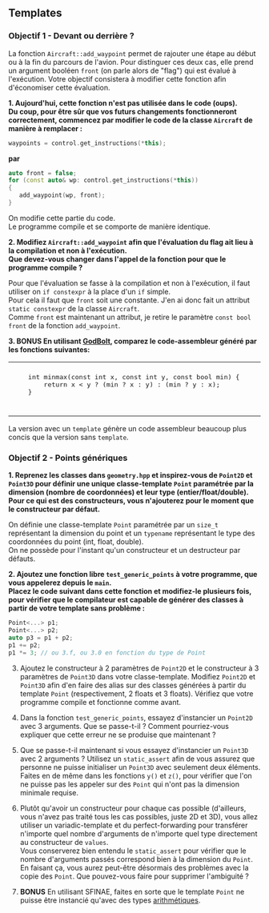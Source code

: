 ## Templates

### Objectif 1 - Devant ou derrière ? 

La fonction `Aircraft::add_waypoint` permet de rajouter une étape au début ou à la fin du parcours de l'avion.
Pour distinguer ces deux cas, elle prend un argument booléen `front` (on parle alors de "flag") qui est évalué à l'exécution.
Votre objectif consistera à modifier cette fonction afin d'économiser cette évaluation.  

**1. Aujourd'hui, cette fonction n'est pas utilisée dans le code (oups).**  
**Du coup, pour être sûr que vos futurs changements fonctionneront correctement, commencez par modifier le code de la classe `Aircraft` de manière à remplacer :**  
```cpp
waypoints = control.get_instructions(*this);
```
**par**  
```cpp
auto front = false;
for (const auto& wp: control.get_instructions(*this))
{
   add_waypoint(wp, front);
}
```

On modifie cette partie du code.  
Le programme compile et se comporte de manière identique.  

**2. Modifiez `Aircraft::add_waypoint` afin que l'évaluation du flag ait lieu à la compilation et non à l'exécution.**  
**Que devez-vous changer dans l'appel de la fonction pour que le programme compile ?**  

Pour que l'évaluation se fasse à la compilation et non à l'exécution, il faut utiliser on `if constexpr` à la place d'un `if` simple.  
Pour cela il faut que `front` soit une constante. J'en ai donc fait un attribut `static constexpr` de la classe `Aircraft`.  
Comme `front` est maintenant un attribut, je retire le paramètre `const bool front` de la fonction `add_waypoint`.  

**3. **BONUS** En utilisant [GodBolt](https://godbolt.org/), comparez le code-assembleur généré par les fonctions suivantes:**  
<table border="0">
 <tr>
    <td><pre lang="c++">
    int minmax(const int x, const int y, const bool min) {
        return x &lt; y ? (min ? x : y) : (min ? y : x);
    }
    </pre></td>
    <td><pre lang="c++">
    template&lt;bool min&gt;
    int minmax(const int x, const int y){
        return x &lt; y ? (min ? x : y) : (min ? y : x);
    }
    </pre></td>
 </tr>
</table>

La version avec un `template` génère un code assembleur beaucoup plus concis que la version sans `template`.  


### Objectif 2 - Points génériques

**1. Reprenez les classes dans `geometry.hpp` et inspirez-vous de `Point2D` et `Point3D` pour définir une unique classe-template `Point` paramétrée par la dimension (nombre de coordonnées) et leur type (entier/float/double).**  
**Pour ce qui est des constructeurs, vous n'ajouterez pour le moment que le constructeur par défaut.**  

On définie une classe-template `Point` paramétrée par un `size_t` représentant la dimension du point et un `typename` représentant le type des coordonnées du point (int, float, double).  
On ne possède pour l'instant qu'un constructeur et un destructeur par défauts.  

**2. Ajoutez une fonction libre `test_generic_points` à votre programme, que vous appelerez depuis le `main`.**   
**Placez le code suivant dans cette fonction et modifiez-le plusieurs fois, pour vérifier que le compilateur est capable de générer des classes à partir de votre template sans problème :**  
```cpp
Point<...> p1;
Point<...> p2;
auto p3 = p1 + p2;
p1 += p2;
p1 *= 3; // ou 3.f, ou 3.0 en fonction du type de Point
```



3. Ajoutez le constructeur à 2 paramètres de `Point2D` et le constructeur à 3 paramètres de `Point3D` dans votre classe-template.
Modifiez `Point2D` et `Point3D` afin d'en faire des alias sur des classes générées à partir du template `Point` (respectivement, 2 floats et 3 floats).
Vérifiez que votre programme compile et fonctionne comme avant.

4. Dans la fonction `test_generic_points`, essayez d'instancier un `Point2D` avec 3 arguments.
Que se passe-t-il ?
Comment pourriez-vous expliquer que cette erreur ne se produise que maintenant ?

5. Que se passe-t-il maintenant si vous essayez d'instancier un `Point3D` avec 2 arguments ?
Utilisez un `static_assert` afin de vous assurez que personne ne puisse initialiser un `Point3D` avec seulement deux éléments.
Faites en de même dans les fonctions `y()` et `z()`, pour vérifier que l'on ne puisse pas les appeler sur des `Point` qui n'ont pas la dimension minimale requise.

6. Plutôt qu'avoir un constructeur pour chaque cas possible (d'ailleurs, vous n'avez pas traité tous les cas possibles, juste 2D et 3D), vous allez utiliser un variadic-template et du perfect-forwarding pour transférer n'importe quel nombre d'arguments de n'importe quel type directement au constructeur de `values`.  
Vous conserverez bien entendu le `static_assert` pour vérifier que le nombre d'arguments passés correspond bien à la dimension du `Point`.\
En faisant ça, vous aurez peut-être désormais des problèmes avec la copie des `Point`.
Que pouvez-vous faire pour supprimer l'ambiguité ?

7. **BONUS** En utilisant SFINAE, faites en sorte que le template `Point` ne puisse être instancié qu'avec des types [arithmétiques](https://en.cppreference.com/w/cpp/types/is_arithmetic).
